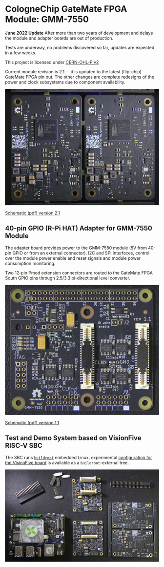 # CologneChip GateMate FPGA Module: GMM-7550

**June 2022 Update**
After more than two years of development and delays
the module and adapter boards are out of production.

Tests are underway, no problems discovered so far, updates
are expected in a few weeks.

This project is licensed under [CERN-OHL-P v2](./cern_ohl_p_v2.txt)

Current module revision is 2.1 -- it is updated to the latest
(flip-chip) GateMate FPGA pin out. The other changes are complete
redesigns of the power and clock subsystems due to component
availability.

![Assembled modules](./doc/gmm7550x2.jpg)

[Schematic (pdf) version 2.1](./doc/GMM-7550_2.1_2022-04-24.pdf)

## 40-pin GPIO (R-Pi HAT) Adapter for GMM-7550 Module

The adapter board provides power to the GMM-7550 module (5V from
40-pin GPIO or from an external connector), I2C and SPI interfaces,
control over the module power enable and reset signals and module
power consumption monitoring.

Two 12-pin Pmod extension connectors are routed to the GateMate
FPGA South GPIO pins through 2.5/3.3 bi-directional level converter.

![Assembled 40-pin adapter board](./doc/hat-gmm7550.jpg)

[Schematic (pdf) version 1.1](./doc/HAT-GMM-7550_1.1_2022-04-24.pdf)

## Test and Demo System based on VisionFive RISC-V SBC

The SBC runs [`buildroot`](https://buildroot.org/) embedded Linux,
experimental
[configuration for the VisionFive board](https://github.com/ak-fau/buildroot-visionfive/)
is available as a `buildroot`-external tree.

![VisionFive SBC and modules for the test system](./doc/demo-parts.jpg)
